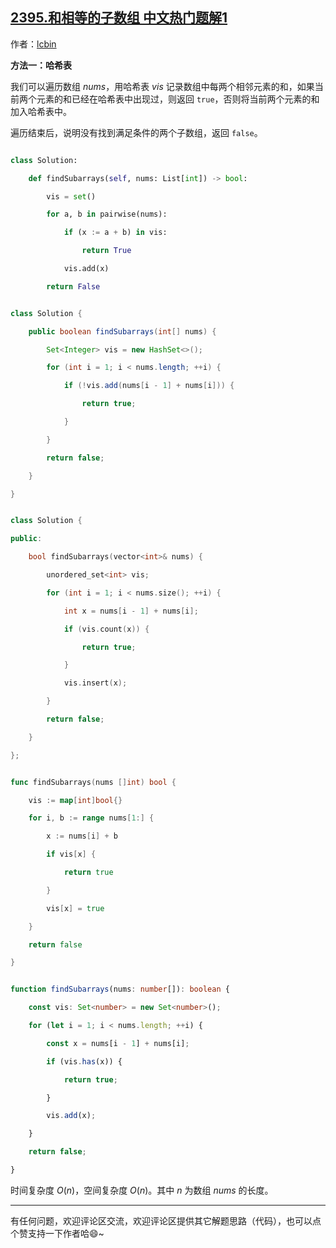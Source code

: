 ## [2395.和相等的子数组 中文热门题解1](https://leetcode.cn/problems/find-subarrays-with-equal-sum/solutions/100000/python3javacgotypescript-yi-ti-yi-jie-ha-gcx7)

作者：[lcbin](https://leetcode.cn/u/lcbin)


**方法一：哈希表**

我们可以遍历数组 $nums$，用哈希表 $vis$ 记录数组中每两个相邻元素的和，如果当前两个元素的和已经在哈希表中出现过，则返回 `true`，否则将当前两个元素的和加入哈希表中。

遍历结束后，说明没有找到满足条件的两个子数组，返回 `false`。




```python [sol1-Python3]
class Solution:
    def findSubarrays(self, nums: List[int]) -> bool:
        vis = set()
        for a, b in pairwise(nums):
            if (x := a + b) in vis:
                return True
            vis.add(x)
        return False
```


```java [sol1-Java]
class Solution {
    public boolean findSubarrays(int[] nums) {
        Set<Integer> vis = new HashSet<>();
        for (int i = 1; i < nums.length; ++i) {
            if (!vis.add(nums[i - 1] + nums[i])) {
                return true;
            }
        }
        return false;
    }
}
```


```cpp [sol1-C++]
class Solution {
public:
    bool findSubarrays(vector<int>& nums) {
        unordered_set<int> vis;
        for (int i = 1; i < nums.size(); ++i) {
            int x = nums[i - 1] + nums[i];
            if (vis.count(x)) {
                return true;
            }
            vis.insert(x);
        }
        return false;
    }
};
```


```go [sol1-Go]
func findSubarrays(nums []int) bool {
	vis := map[int]bool{}
	for i, b := range nums[1:] {
		x := nums[i] + b
		if vis[x] {
			return true
		}
		vis[x] = true
	}
	return false
}
```



```ts [sol1-TypeScript]
function findSubarrays(nums: number[]): boolean {
    const vis: Set<number> = new Set<number>();
    for (let i = 1; i < nums.length; ++i) {
        const x = nums[i - 1] + nums[i];
        if (vis.has(x)) {
            return true;
        }
        vis.add(x);
    }
    return false;
}
```

时间复杂度 $O(n)$，空间复杂度 $O(n)$。其中 $n$ 为数组 $nums$ 的长度。

---

有任何问题，欢迎评论区交流，欢迎评论区提供其它解题思路（代码），也可以点个赞支持一下作者哈😄~